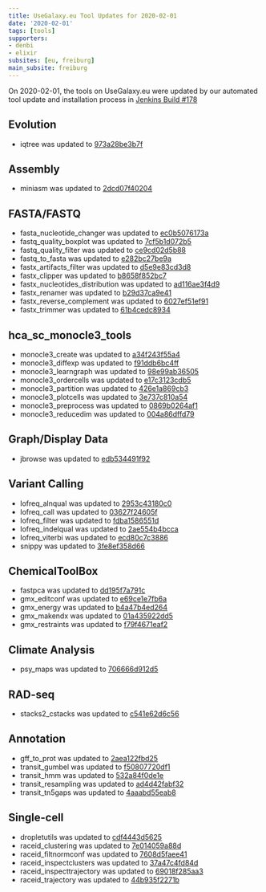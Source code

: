```yaml
---
title: UseGalaxy.eu Tool Updates for 2020-02-01
date: '2020-02-01'
tags: [tools]
supporters:
- denbi
- elixir
subsites: [eu, freiburg]
main_subsite: freiburg
---
```


On 2020-02-01, the tools on UseGalaxy.eu were updated by our automated tool update and installation process in [Jenkins Build #178](https://build.galaxyproject.eu/job/usegalaxy-eu/job/install-tools/#178/)


## Evolution

- iqtree was updated to [973a28be3b7f](https://toolshed.g2.bx.psu.edu/view/iuc/iqtree/973a28be3b7f)

## Assembly

- miniasm was updated to [2dcd07f40204](https://toolshed.g2.bx.psu.edu/view/iuc/miniasm/2dcd07f40204)

## FASTA/FASTQ

- fasta_nucleotide_changer was updated to [ec0b5076173a](https://toolshed.g2.bx.psu.edu/view/devteam/fasta_nucleotide_changer/ec0b5076173a)
- fastq_quality_boxplot was updated to [7cf5b1d072b5](https://toolshed.g2.bx.psu.edu/view/devteam/fastq_quality_boxplot/7cf5b1d072b5)
- fastq_quality_filter was updated to [ce9cd02d5b88](https://toolshed.g2.bx.psu.edu/view/devteam/fastq_quality_filter/ce9cd02d5b88)
- fastq_to_fasta was updated to [e282bc27be9a](https://toolshed.g2.bx.psu.edu/view/devteam/fastq_to_fasta/e282bc27be9a)
- fastx_artifacts_filter was updated to [d5e9e83cd3d8](https://toolshed.g2.bx.psu.edu/view/devteam/fastx_artifacts_filter/d5e9e83cd3d8)
- fastx_clipper was updated to [b8658f852bc7](https://toolshed.g2.bx.psu.edu/view/devteam/fastx_clipper/b8658f852bc7)
- fastx_nucleotides_distribution was updated to [ad116ae3f4d9](https://toolshed.g2.bx.psu.edu/view/devteam/fastx_nucleotides_distribution/ad116ae3f4d9)
- fastx_renamer was updated to [b29d37ca9e41](https://toolshed.g2.bx.psu.edu/view/devteam/fastx_renamer/b29d37ca9e41)
- fastx_reverse_complement was updated to [6027ef51ef91](https://toolshed.g2.bx.psu.edu/view/devteam/fastx_reverse_complement/6027ef51ef91)
- fastx_trimmer was updated to [61b4cedc8934](https://toolshed.g2.bx.psu.edu/view/devteam/fastx_trimmer/61b4cedc8934)

## hca_sc_monocle3_tools

- monocle3_create was updated to [a34f243f55a4](https://toolshed.g2.bx.psu.edu/view/ebi-gxa/monocle3_create/a34f243f55a4)
- monocle3_diffexp was updated to [f91ddb6bc4ff](https://toolshed.g2.bx.psu.edu/view/ebi-gxa/monocle3_diffexp/f91ddb6bc4ff)
- monocle3_learngraph was updated to [98e99ab36505](https://toolshed.g2.bx.psu.edu/view/ebi-gxa/monocle3_learngraph/98e99ab36505)
- monocle3_ordercells was updated to [e17c3123cdb5](https://toolshed.g2.bx.psu.edu/view/ebi-gxa/monocle3_ordercells/e17c3123cdb5)
- monocle3_partition was updated to [426e1a869cb3](https://toolshed.g2.bx.psu.edu/view/ebi-gxa/monocle3_partition/426e1a869cb3)
- monocle3_plotcells was updated to [3e737c810a54](https://toolshed.g2.bx.psu.edu/view/ebi-gxa/monocle3_plotcells/3e737c810a54)
- monocle3_preprocess was updated to [0869b0264af1](https://toolshed.g2.bx.psu.edu/view/ebi-gxa/monocle3_preprocess/0869b0264af1)
- monocle3_reducedim was updated to [004a86dffd79](https://toolshed.g2.bx.psu.edu/view/ebi-gxa/monocle3_reducedim/004a86dffd79)

## Graph/Display Data

- jbrowse was updated to [edb534491f92](https://toolshed.g2.bx.psu.edu/view/iuc/jbrowse/edb534491f92)

## Variant Calling

- lofreq_alnqual was updated to [2953c43180c0](https://toolshed.g2.bx.psu.edu/view/iuc/lofreq_alnqual/2953c43180c0)
- lofreq_call was updated to [03627f24605f](https://toolshed.g2.bx.psu.edu/view/iuc/lofreq_call/03627f24605f)
- lofreq_filter was updated to [fdba1586551d](https://toolshed.g2.bx.psu.edu/view/iuc/lofreq_filter/fdba1586551d)
- lofreq_indelqual was updated to [2ae554b4bcca](https://toolshed.g2.bx.psu.edu/view/iuc/lofreq_indelqual/2ae554b4bcca)
- lofreq_viterbi was updated to [ecd80c7c3886](https://toolshed.g2.bx.psu.edu/view/iuc/lofreq_viterbi/ecd80c7c3886)
- snippy was updated to [3fe8ef358d66](https://toolshed.g2.bx.psu.edu/view/iuc/snippy/3fe8ef358d66)

## ChemicalToolBox

- fastpca was updated to [dd195f7a791c](https://toolshed.g2.bx.psu.edu/view/chemteam/fastpca/dd195f7a791c)
- gmx_editconf was updated to [e69ce1e7fb6a](https://toolshed.g2.bx.psu.edu/view/chemteam/gmx_editconf/e69ce1e7fb6a)
- gmx_energy was updated to [b4a47b4ed264](https://toolshed.g2.bx.psu.edu/view/chemteam/gmx_energy/b4a47b4ed264)
- gmx_makendx was updated to [01a435922dd5](https://toolshed.g2.bx.psu.edu/view/chemteam/gmx_makendx/01a435922dd5)
- gmx_restraints was updated to [f79f4671eaf2](https://toolshed.g2.bx.psu.edu/view/chemteam/gmx_restraints/f79f4671eaf2)


## Climate Analysis

- psy_maps was updated to [706666d912d5](https://toolshed.g2.bx.psu.edu/view/climate/psy_maps/706666d912d5)

## RAD-seq

- stacks2_cstacks was updated to [c541e62d6c56](https://toolshed.g2.bx.psu.edu/view/iuc/stacks2_cstacks/c541e62d6c56)

## Annotation

- gff_to_prot was updated to [2aea122fbd25](https://toolshed.g2.bx.psu.edu/view/iuc/gff_to_prot/2aea122fbd25)
- transit_gumbel was updated to [f50807720df1](https://toolshed.g2.bx.psu.edu/view/iuc/transit_gumbel/f50807720df1)
- transit_hmm was updated to [532a84f0de1e](https://toolshed.g2.bx.psu.edu/view/iuc/transit_hmm/532a84f0de1e)
- transit_resampling was updated to [ad4d42fabf32](https://toolshed.g2.bx.psu.edu/view/iuc/transit_resampling/ad4d42fabf32)
- transit_tn5gaps was updated to [4aaabd55eab8](https://toolshed.g2.bx.psu.edu/view/iuc/transit_tn5gaps/4aaabd55eab8)

## Single-cell

- dropletutils was updated to [cdf4443d5625](https://toolshed.g2.bx.psu.edu/view/iuc/dropletutils/cdf4443d5625)
- raceid_clustering was updated to [7e014059a88d](https://toolshed.g2.bx.psu.edu/view/iuc/raceid_clustering/7e014059a88d)
- raceid_filtnormconf was updated to [7608d5faee41](https://toolshed.g2.bx.psu.edu/view/iuc/raceid_filtnormconf/7608d5faee41)
- raceid_inspectclusters was updated to [37a47c4fd84d](https://toolshed.g2.bx.psu.edu/view/iuc/raceid_inspectclusters/37a47c4fd84d)
- raceid_inspecttrajectory was updated to [69018f285aa3](https://toolshed.g2.bx.psu.edu/view/iuc/raceid_inspecttrajectory/69018f285aa3)
- raceid_trajectory was updated to [44b935f2271b](https://toolshed.g2.bx.psu.edu/view/iuc/raceid_trajectory/44b935f2271b)


